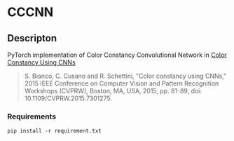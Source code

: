 # CCCNN
## Descripton
PyTorch implementation of Color Constancy Convolutional Network in [Color Constancy Using CNNs](https://arxiv.org/abs/1504.04548)

> S. Bianco, C. Cusano and R. Schettini, "Color constancy using CNNs," 2015 IEEE Conference on Computer Vision and Pattern Recognition Workshops (CVPRW), Boston, MA, USA, 2015, pp. 81-89, doi: 10.1109/CVPRW.2015.7301275.

### Requirements
```pip install -r requirement.txt```
